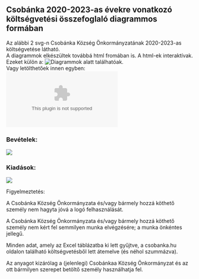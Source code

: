 ## Csobánka 2020-2023-as évekre vonatkozó költségvetési összefoglaló diagrammos formában

Az alábbi 2 svg-n Csobánka Község Önkormányzatának 2020-2023-as költségvetése látható.\
A diagrammok elkészültek továbbá html fromában is. A html-ek interaktívak.\
Ezeket külön a: ![Diagrammok](diagrammok/) alatt találhatóak.\
Vagy letölthetőek innen egyben: ![Diagrammok ZIP](https://github.com/wolgyes/csobanka_koltsegvetes_visualize/raw/main/diagrammok.zip)

### Bevételek:
![](diagrammok/Bevételek.svg)

### Kiadások:
![](diagrammok/Kiadások.svg)

Figyelmeztetés:

A Csobánka Község Önkormányzata és/vagy bármely hozzá köthető személy nem hagyta jóvá a logó felhasználását.

A Csobánka Község Önkormányzata és/vagy bármely hozzá köthető személy nem kért fel semmilyen munka elvégzésére; a munka önkéntes jellegű.

Minden adat, amely az Excel táblázatba ki lett gyűjtve, a csobanka.hu oldalon található költségvetésből lett átemelve (és néhol szummázva).

Az anyagot kizárólag a (jelenlegi) Csobánkaa Község Önkormányzat és az ott bármilyen szerepet betöltő személy használhatja fel.
